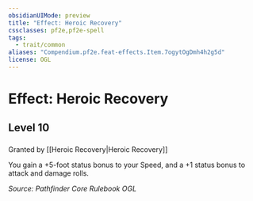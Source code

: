 ```yaml
---
obsidianUIMode: preview
title: "Effect: Heroic Recovery"
cssclasses: pf2e,pf2e-spell
tags:
  - trait/common
aliases: "Compendium.pf2e.feat-effects.Item.7ogytOgDmh4h2g5d"
license: OGL
---
```

# Effect: Heroic Recovery
## Level 10
### 






Granted by [[Heroic Recovery|Heroic Recovery]]

You gain a +5-foot status bonus to your Speed, and a +1 status bonus to attack and damage rolls.

*Source: Pathfinder Core Rulebook*
*OGL*